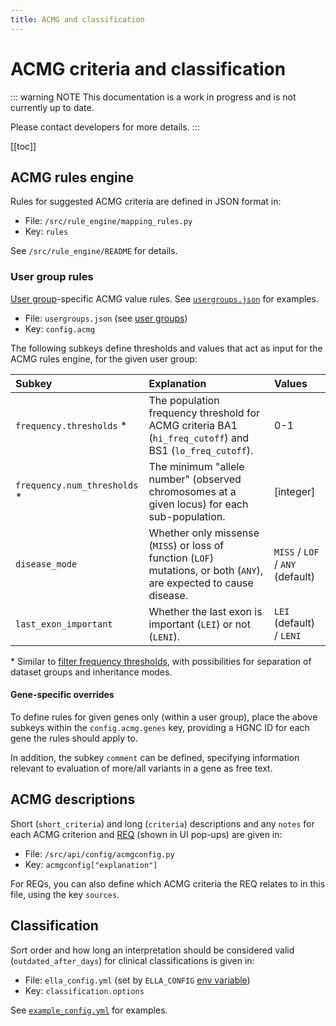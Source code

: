 ```yaml
---
title: ACMG and classification
---
```


# ACMG criteria and classification

::: warning NOTE
This documentation is a work in progress and is not currently up to date.

Please contact developers for more details.
:::

[[toc]]


## ACMG rules engine

Rules for suggested ACMG criteria are defined in JSON format in:

- File: `/src/rule_engine/mapping_rules.py`
- Key: `rules`

See `/src/rule_engine/README` for details.

### User group rules

[User group](/technical/users.html#user-groups)-specific ACMG value rules. See [`usergroups.json`](https://gitlab.com/alleles/ella-testdata/-/blob/main/testdata/fixtures/usergroups.json) for examples. 

- File: `usergroups.json` (see [user groups](/technical/users.html#user-groups))
- Key: `config.acmg` 

The following subkeys define thresholds and values that act as input for the ACMG rules engine, for the given user group: 

Subkey	|	Explanation	|	Values
:---	|	:---	|	:---
`frequency.thresholds` *    |	The population frequency threshold for ACMG criteria BA1 (`hi_freq_cutoff`) and BS1 (`lo_freq_cutoff`).	|	0-1
`frequency.num_thresholds` *    |   The minimum "allele number" (observed chromosomes at a given locus) for each sub-population.  |   [integer]   
`disease_mode`	|	Whether only missense (`MISS`) or loss of function (`LOF`) mutations, or both (`ANY`), are expected to cause disease.	|	`MISS` / `LOF` / `ANY` (default)
`last_exon_important`	|	Whether the last exon is important (`LEI`) or not (`LENI`).	|	`LEI` (default) / `LENI`

\* Similar to [filter frequency thresholds](/technical/filtering.html#frequency-filter), with possibilities for separation of dataset groups and inheritance modes.

#### Gene-specific overrides

To define rules for given genes only (within a user group), place the above subkeys within the `config.acmg.genes` key, providing a HGNC ID for each gene the rules should apply to.

In addition, the subkey `comment` can be defined, specifying information relevant to evaluation of more/all variants in a gene as free text.

## ACMG descriptions

Short (`short_criteria`) and long (`criteria`) descriptions and any `notes` for each ACMG criterion and [REQ](/manual/acmg-rule-engine.html#req-requirements) (shown in UI pop-ups) are given in: 

- File: `/src/api/config/acmgconfig.py`
- Key: `acmgconfig["explanation"]`

For REQs, you can also define which ACMG criteria the REQ relates to in this file, using the key `sources`.


## Classification

Sort order and how long an interpretation should be considered valid (`outdated_after_days`) for clinical classifications is given in:

- File: `ella_config.yml` (set by `ELLA_CONFIG` [env variable](/technical/production.html#setup-environment)) 
- Key: `classification.options`

See [`example_config.yml`](https://gitlab.com/alleles/ella-testdata/-/blob/main/testdata/example_config.yml) for examples.